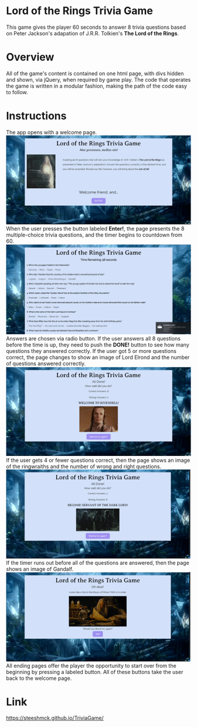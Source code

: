 # Lord of the Rings Trivia Game

This game gives the player 60 seconds to answer 8 trivia questions based on Peter Jackson's adapation of J.R.R. Tolkien's **The Lord of the Rings**.

# Overview

All of the game's content is contained on one html page, with divs hidden and shown, via jQuery, when required by game play. The code that operates the game is written in a modular fashion, making the path of the code easy to follow.

# Instructions

The app opens with a welcome page. 
![](/assets/screenshots/welcome.png)
When the user presses the button labeled **Enter!**, the page presents the 8 multiple-choice trivia questions, and the timer begins to countdown from 60.
![](/assets/screenshots/trivia.png)
Answers are chosen via radio button. If the user answers all 8 questions before the time is up, they need to push the **DONE!** button to see how many questions they answered correctly. If the user got 5 or more questions correct, the page changes to show an image of Lord Elrond and the number of questions answered correctly.
![](assets/screenshots/win.png)
If the user gets 4 or fewer questions correct, then the page shows an image of the ringwraiths and the number of wrong and right questions.
![](/assets/screenshots/lose.png)
If the timer runs out before all of the questions are answered, then the page shows an image of Gandalf.
![](/assets/screenshots/timed_out.png)
All ending pages offer the player the opportunity to start over from the beginning by pressing a labeled button. All of these buttons take the user back to the welcome page.

# Link
https://steeshmck.github.io/TriviaGame/
